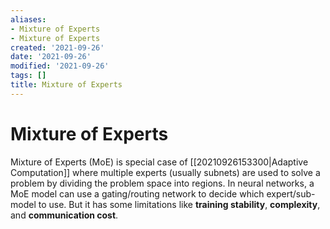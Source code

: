 ```yaml
---
aliases:
- Mixture of Experts
- Mixture of Experts
created: '2021-09-26'
date: '2021-09-26'
modified: '2021-09-26'
tags: []
title: Mixture of Experts
---
```


# Mixture of Experts

Mixture of Experts (MoE) is special case of [[20210926153300|Adaptive Computation]] where multiple experts (usually subnets) are used to solve a problem by dividing the problem space into regions. In neural networks, a MoE model can use a gating/routing network to decide which expert/sub-model to use. But it has some limitations like **training stability**, **complexity**, and **communication cost**.